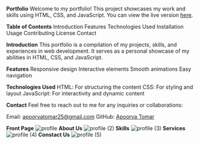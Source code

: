 **Portfolio**
Welcome to my portfolio! This project showcases my work and skills using HTML, CSS, and JavaScript. You can view the live version [here](https://apoorvatomar.github.io/Portfolio/).

**Table of Contents**
Introduction
Features
Technologies Used
Installation
Usage
Contributing
License
Contact

**Introduction**
This portfolio is a compilation of my projects, skills, and experiences in web development. It serves as a personal showcase of my abilities in HTML, CSS, and JavaScript.

**Features**
Responsive design
Interactive elements
Smooth animations
Easy navigation

**Technologies Used**
HTML: For structuring the content
CSS: For styling and layout
JavaScript: For interactivity and dynamic content

**Contact**
Feel free to reach out to me for any inquiries or collaborations:

Email: apoorvatomar25@gmail.com
GitHub: [Apoorva Tomar](https://github.com/apoorvatomar)

**Front Page**
![profile](https://github.com/apoorvatomar/Portfolio/assets/106930291/224e0ad9-6e0b-4f7d-9973-52a8e92bd5fd)
**About Us**
![profile (2)](https://github.com/apoorvatomar/Portfolio/assets/106930291/a71bb098-9c9a-45d3-9af3-53546fced5f8)
**Skills**
![profile (3)](https://github.com/apoorvatomar/Portfolio/assets/106930291/66ed8966-d190-4434-b30e-dd9359882159)
**Services**
![profile (4)](https://github.com/apoorvatomar/Portfolio/assets/106930291/b50592d8-6b00-4a92-ab00-b9ed19d29c5d)
**Constact Us**
![profile (5)](https://github.com/apoorvatomar/Portfolio/assets/106930291/35e873aa-281c-4caa-9fb4-bfcae9377b68)

